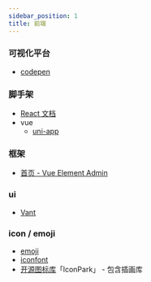 ```yaml
---
sidebar_position: 1
title: 前端
---
```


### 可视化平台
- [codepen](https://codepen.io/)


### 脚手架
- [React 文档](https://zh-hans.react.dev/learn)
- vue
	- [uni-app](https://uniapp.dcloud.net.cn/)

### 框架
- [首页 - Vue Element Admin](https://panjiachen.gitee.io/vue-element-admin/#/dashboard)

### ui
- [Vant](https://vant-ui.github.io/vant/#/zh-CN/)

### icon / emoji 
- [emoji](https://emojipedia.org/zh/%E7%AC%91%E8%84%B8)
- [iconfont](https://www.iconfont.cn/)
- [开源图标库](https://iconpark.oceanengine.com/official)「lconPark」  - 包含插画库


